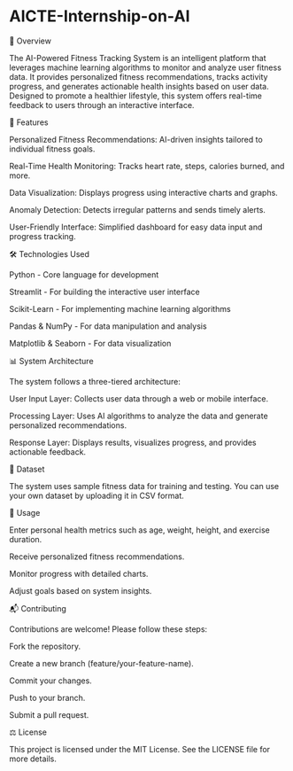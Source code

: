 # AICTE-Internship-on-AI
📌 Overview

The AI-Powered Fitness Tracking System is an intelligent platform that leverages machine learning algorithms to monitor and analyze user fitness data. It provides personalized fitness recommendations, tracks activity progress, and generates actionable health insights based on user data. Designed to promote a healthier lifestyle, this system offers real-time feedback to users through an interactive interface.

🚀 Features

Personalized Fitness Recommendations: AI-driven insights tailored to individual fitness goals.

Real-Time Health Monitoring: Tracks heart rate, steps, calories burned, and more.

Data Visualization: Displays progress using interactive charts and graphs.

Anomaly Detection: Detects irregular patterns and sends timely alerts.

User-Friendly Interface: Simplified dashboard for easy data input and progress tracking.

🛠️ Technologies Used

Python - Core language for development

Streamlit - For building the interactive user interface

Scikit-Learn - For implementing machine learning algorithms

Pandas & NumPy - For data manipulation and analysis

Matplotlib & Seaborn - For data visualization

📊 System Architecture

The system follows a three-tiered architecture:

User Input Layer: Collects user data through a web or mobile interface.

Processing Layer: Uses AI algorithms to analyze the data and generate personalized recommendations.

Response Layer: Displays results, visualizes progress, and provides actionable feedback.


🧪 Dataset

The system uses sample fitness data for training and testing. You can use your own dataset by uploading it in CSV format.

📝 Usage

Enter personal health metrics such as age, weight, height, and exercise duration.

Receive personalized fitness recommendations.

Monitor progress with detailed charts.

Adjust goals based on system insights.

📬 Contributing

Contributions are welcome! Please follow these steps:

Fork the repository.

Create a new branch (feature/your-feature-name).

Commit your changes.

Push to your branch.

Submit a pull request.

⚖️ License

This project is licensed under the MIT License. See the LICENSE file for more details.
